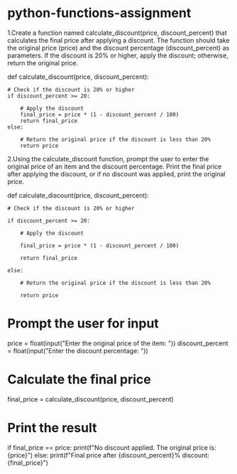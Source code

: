 # python-functions-assignment

1.Create a function named calculate_discount(price, discount_percent) that calculates the final price after applying a discount. The function should take the original price (price) and the discount percentage (discount_percent) as parameters. If the discount is 20% or higher, apply the discount; otherwise, return the original price.

def calculate_discount(price, discount_percent):

    # Check if the discount is 20% or higher
    if discount_percent >= 20:
    
        # Apply the discount
        final_price = price * (1 - discount_percent / 100)
        return final_price
    else:
    
        # Return the original price if the discount is less than 20%
        return price


2.Using the calculate_discount function, prompt the user to enter the original price of an item and the discount percentage. Print the final price after applying the discount, or if no discount was applied, print the original price.

def calculate_discount(price, discount_percent):
    
    # Check if the discount is 20% or higher
    
    if discount_percent >= 20:
    
        # Apply the discount
        
        final_price = price * (1 - discount_percent / 100)
        
        return final_price
    
    else:
        
        # Return the original price if the discount is less than 20%
        
        return price

# Prompt the user for input
price = float(input("Enter the original price of the item: "))
discount_percent = float(input("Enter the discount percentage: "))

# Calculate the final price
final_price = calculate_discount(price, discount_percent)

# Print the result
if final_price == price:
    print(f"No discount applied. The original price is: {price}")
else:
    print(f"Final price after {discount_percent}% discount: {final_price}")
